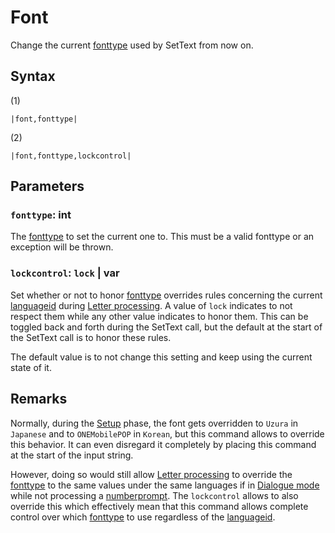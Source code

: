 # Font

Change the current [fonttype](../fonttype.md) used by SetText from now on.

## Syntax

(1)

````
|font,fonttype|
````

(2)

````
|font,fonttype,lockcontrol|
````

## Parameters

### `fonttype`: int

The [fonttype](../Notable%20states.md#fonttype.md) to set the current one to. This must be a valid fonttype or an exception will be thrown.

### `lockcontrol`: `lock` | var

Set whether or not to honor [fonttype](../Notable%20states.md#fonttype.md) overrides rules concerning the current [languageid](../languageid.md) during [Letter processing](../Life%20Cycle.md#letter-processing). A value of `lock` indicates to not respect them while any other value indicates to honor them. This can be toggled back and forth during the SetText call, but the default at the start of the SetText call is to honor these rules.

The default value is to not change this setting and keep using the current state of it.

## Remarks

Normally, during the [Setup](../Life%20Cycle.md#setup) phase, the font gets overridden to `Uzura` in `Japanese` and to `ONEMobilePOP` in `Korean`, but this command allows to override this behavior. It can even disregard it completely by placing this command at the start of the input string.

However, doing so would still allow [Letter processing](../Life%20Cycle.md#letter-processing) to override the [fonttype](../Notable%20states.md#fonttype.md) to the same values under the same languages if in [Dialogue mode](../Dialogue%20mode.md) while not processing a [numberprompt](NumberPrompt.md). The `lockcontrol` allows to also override this which effectively mean that this command allows complete control over which [fonttype](../Notable%20states.md#fonttype.md) to use regardless of the [languageid](../languageid.md).
